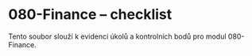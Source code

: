 # 080-Finance – checklist

Tento soubor slouží k evidenci úkolů a kontrolních bodů pro modul 080-Finance.